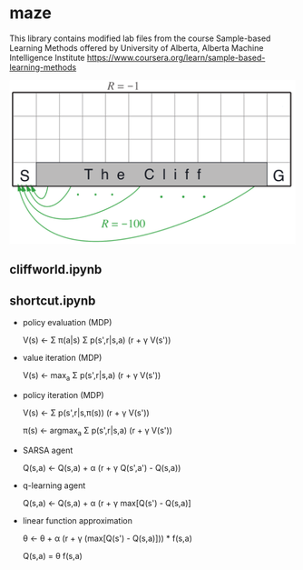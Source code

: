 # maze

This library contains modified lab files from the course Sample-based Learning Methods offered by
University of Alberta, Alberta Machine Intelligence Institute
https://www.coursera.org/learn/sample-based-learning-methods

![error](https://github.com/holmen1/robots/blob/master/maze/images/cliffworld.png)


## cliffworld.ipynb



## shortcut.ipynb



* policy evaluation (MDP)

    V(s) <-  &Sigma; &pi;(a|s) &Sigma; p(s',r|s,a) (r + &gamma; V(s'))

* value iteration (MDP)

    V(s) <- max<sub>a</sub> &Sigma; p(s',r|s,a) (r + &gamma; V(s'))

* policy iteration (MDP)

    V(s) <-  &Sigma; p(s',r|s,&pi;(s)) (r + &gamma; V(s'))

    &pi;(s) <- argmax<sub>a</sub> &Sigma; p(s',r|s,a) (r + &gamma; V(s'))

* SARSA agent

    Q(s,a) <- Q(s,a) + &alpha; (r + &gamma; Q(s',a') - Q(s,a))

* q-learning agent

    Q(s,a) <- Q(s,a) + &alpha; (r + &gamma; max[Q(s') - Q(s,a)]

* linear function approximation

    &theta; <- &theta; + &alpha; (r + &gamma; (max[Q(s') - Q(s,a)])) * f(s,a)

    Q(s,a) = &theta; f(s,a)


